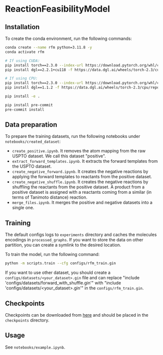 # ReactionFeasibilityModel

## Installation
To create the conda environment, run the following commands:

```bash
conda create --name rfm python=3.11.8 -y
conda activate rfm

# If using CUDA:
pip install torch==2.3.0 --index-url https://download.pytorch.org/whl/cu118
pip install dgl==2.2.1+cu118 -f https://data.dgl.ai/wheels/torch-2.3/cu118/repo.html

# If using CPU:
pip install torch==2.3.0 --index-url https://download.pytorch.org/whl/cpu
pip install dgl==1.1.2 -f https://data.dgl.ai/wheels/torch-2.3/cpu/repo.html

pip install -e .

pip install pre-commit
pre-commit install
```

## Data preparation
To prepare the training datasets, run the following notebooks under `notebooks/created_dataset`:
- `create_positive.ipynb`. It removes the atom mapping from the raw USPTO dataset. We call this dataset "positive".
- `extract_forward_templates.ipynb`. It extracts the forward templates from the USPTO dataset.
- `create_negative_forward.ipynb`. It creates the negative reactions by applying the forward templates to reactants from the positive dataset.
- `create_negative_shuffle.ipynb`. It creates the negative reactions by shuffling the reactants from the positive dataset. A product from a positive dataset is assigned with a reactants coming from a similar (in terms of Tanimoto distance) reaction.
- `merge_files.ipynb`. It merges the positive and negative datasets into a single one.

## Training
The default configs logs to `experiments` directory and caches the molecules encodings in `processed_graphs`. If you want to store the data on other partition, you can create a symlink to the desired location.

To train the model, run the following command:
```bash
python -m scripts.train --cfg configs/rfm_train.gin
```

If you want to use other dataset, you should create a `configs/datasets/<your_dataset>.gin` file and  can replace "include 'configs/datasets/forward_with_shuffle.gin'" with "include 'configs/datasets/<your_dataset>.gin'" in the `configs/rfm_train.gin`.

## Checkpoints
Checkpoints can be downloaded from [here](https://ujchmura-my.sharepoint.com/:f:/g/personal/piotr_gainski_doctoral_uj_edu_pl/EhHNt1xE009Eh6YI6z8b9KUBT6-2C-lsOTX5I0EWLk4lnw?e=9cPzl5) and should be placed in the `checkpoints` directory.

## Usage
See `notebooks/example.ipynb`.
